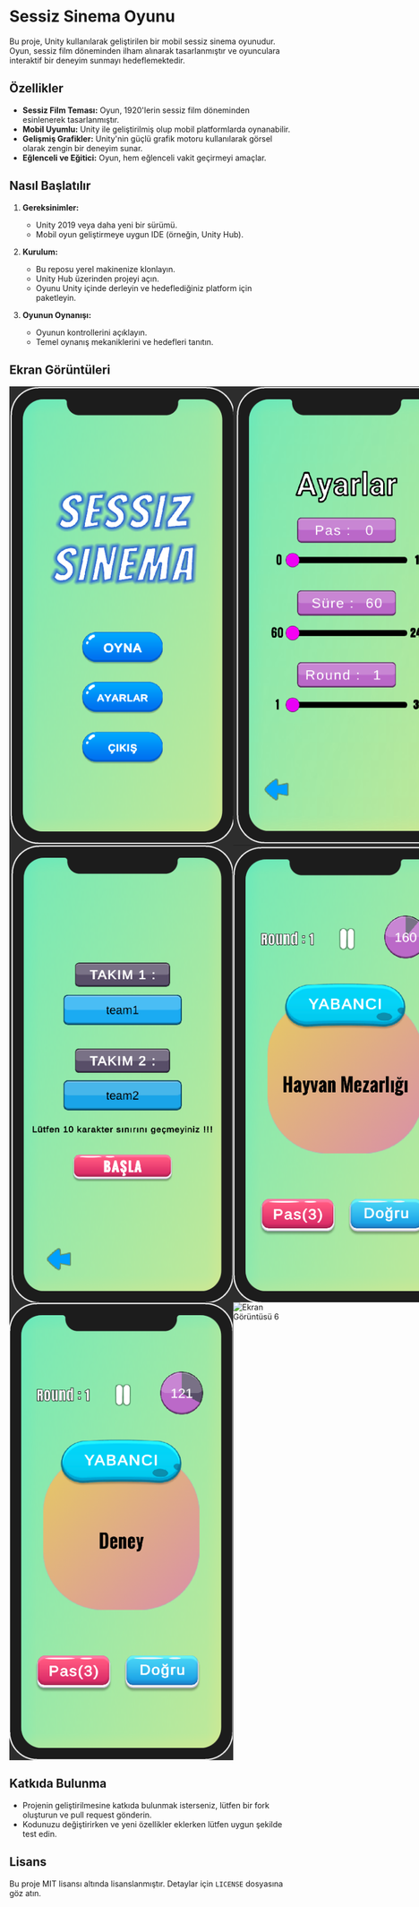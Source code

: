 # Sessiz Sinema Oyunu

Bu proje, Unity kullanılarak geliştirilen bir mobil sessiz sinema oyunudur. Oyun, sessiz film döneminden ilham alınarak tasarlanmıştır ve oyunculara interaktif bir deneyim sunmayı hedeflemektedir.

## Özellikler

- **Sessiz Film Teması:** Oyun, 1920'lerin sessiz film döneminden esinlenerek tasarlanmıştır.
- **Mobil Uyumlu:** Unity ile geliştirilmiş olup mobil platformlarda oynanabilir.
- **Gelişmiş Grafikler:** Unity'nin güçlü grafik motoru kullanılarak görsel olarak zengin bir deneyim sunar.
- **Eğlenceli ve Eğitici:** Oyun, hem eğlenceli vakit geçirmeyi amaçlar.

## Nasıl Başlatılır

1. **Gereksinimler:**
   - Unity 2019 veya daha yeni bir sürümü.
   - Mobil oyun geliştirmeye uygun IDE (örneğin, Unity Hub).
   
2. **Kurulum:**
   - Bu reposu yerel makinenize klonlayın.
   - Unity Hub üzerinden projeyi açın.
   - Oyunu Unity içinde derleyin ve hedeflediğiniz platform için paketleyin.

3. **Oyunun Oynanışı:**
   - Oyunun kontrollerini açıklayın.
   - Temel oynanış mekaniklerini ve hedefleri tanıtın.

## Ekran Görüntüleri

<div style="display: flex; justify-content: space-between;">
    <img src="screenshots/screenshots1.png" alt="Ekran Görüntüsü 1" width="400"/>
    <img src="screenshots/screenshots2.png" alt="Ekran Görüntüsü 2" width="400"/>
</div>
<div style="display: flex; justify-content: space-between;">
    <img src="screenshots/screenshots3.png" alt="Ekran Görüntüsü 3" width="400"/>
    <img src="screenshots/screenshots4.png" alt="Ekran Görüntüsü 4" width="400"/>
</div>
<div style="display: flex; justify-content: space-between;">
    <img src="screenshots/screenshots5.png" alt="Ekran Görüntüsü 5" width="400"/>
    <img src="screenshots/screenshost6.png" alt="Ekran Görüntüsü 6" width="400"/>
</div>

## Katkıda Bulunma

- Projenin geliştirilmesine katkıda bulunmak isterseniz, lütfen bir fork oluşturun ve pull request gönderin.
- Kodunuzu değiştirirken ve yeni özellikler eklerken lütfen uygun şekilde test edin.

## Lisans

Bu proje MIT lisansı altında lisanslanmıştır. Detaylar için `LICENSE` dosyasına göz atın.
